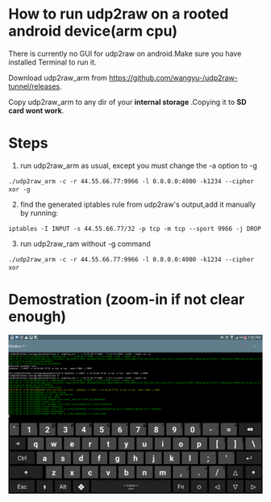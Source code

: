 # How to run udp2raw on a rooted android device(arm cpu)

There is currently no GUI for udp2raw on android.Make sure you have installed Terminal to run it.

Download udp2raw_arm from https://github.com/wangyu-/udp2raw-tunnel/releases.

Copy udp2raw_arm to any dir of your **internal storage** .Copying it to **SD card wont work**.

# Steps
1.  run udp2raw_arm  as usual, except you must change the -a option to -g
```
./udp2raw_arm -c -r 44.55.66.77:9966 -l 0.0.0.0:4000 -k1234 --cipher xor -g
```

2. find the generated iptables rule from udp2raw's output,add it manually by running:
```
iptables -I INPUT -s 44.55.66.77/32 -p tcp -m tcp --sport 9966 -j DROP
```

3. run udp2raw_ram without -g command

```
./udp2raw_arm -c -r 44.55.66.77:9966 -l 0.0.0.0:4000 -k1234 --cipher xor 
```

# Demostration (zoom-in if not clear enough)

![](/images/android.png)
